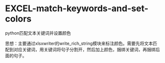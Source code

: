 # EXCEL-match-keywords-and-set-colors
python匹配文本关键词并设置颜色

思想：主要通过xlsxwriter的write_rich_string模块来标注颜色。需要先将文本匹配到对应关键词，用关键词将句子分割开，然后加上颜色，捆绑关键词，再捆绑后面的句子。
